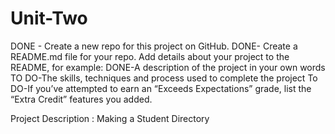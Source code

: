 # Unit-Two

DONE - Create a new repo for this project on GitHub.
DONE- Create a README.md file for your repo. Add details about your project to the README, for example:
DONE-A description of the project in your own words
TO DO-The skills, techniques and process used to complete the project
To DO-If you’ve attempted to earn an “Exceeds Expectations” grade, list the “Extra Credit” features you added.

Project Description : Making a Student Directory

